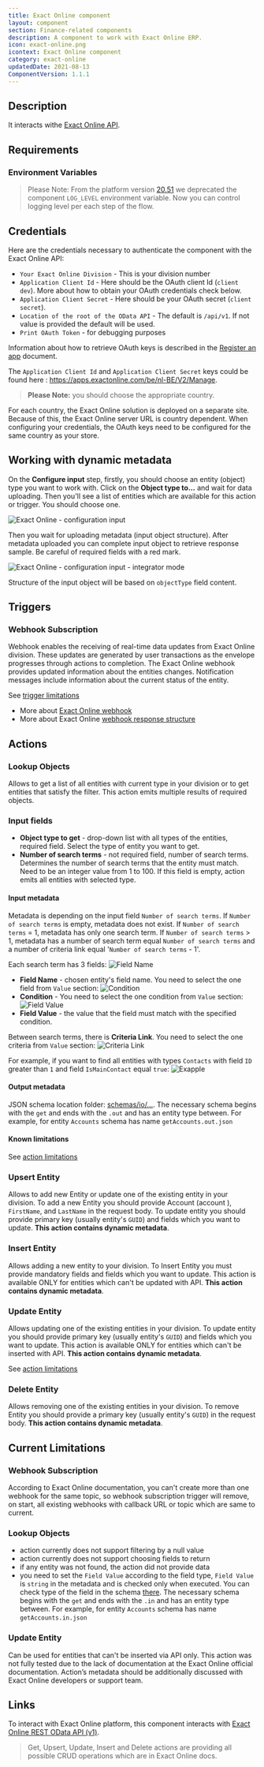 ```yaml
---
title: Exact Online component
layout: component
section: Finance-related components
description: A component to work with Exact Online ERP.
icon: exact-online.png
icontext: Exact Online component
category: exact-online
updatedDate: 2021-08-13
ComponentVersion: 1.1.1
---
```


## Description

It interacts withe [Exact Online API](https://support.exactonline.com/community/s/knowledge-base#All-All-DNO-Content-restrefdocs).

## Requirements

### Environment Variables

> Please Note: From the platform version [20.51](/releases/2020-12-17) we deprecated the
> component `LOG_LEVEL` environment variable. Now you can control logging level per each step of the flow.

## Credentials

Here are the credentials necessary to authenticate the component with the Exact Online API:

*   `Your Exact Online Division` - This is your division number
*   `Application Client Id` - Here should be the OAuth client Id (`client dev`). More about how to obtain your OAuth credentials check below.
*   `Application Client Secret` - Here should be your OAuth secret (`client secret`).
*   `Location of the root of the OData API` - The default is `/api/v1`. If not value is provided the default will be used.
*   `Print OAuth Token` - for debugging purposes

Information about how to retrieve OAuth keys is described in the [Register an app](https://support.exactonline.com/community/s/knowledge-base#All-All-DNO-Process-appcenter-eol-appcenter-dev-registerapp-p) document.

The `Application Client Id` and `Application Client Secret` keys could be found here : https://apps.exactonline.com/be/nl-BE/V2/Manage.

> **Please Note:** you should choose the appropriate country.

For each country, the Exact Online solution is deployed on a separate site. Because of this, the Exact Online server URL is country dependent. When configuring your credentials, the OAuth keys need to be configured for the same country as your store.

## Working with dynamic metadata

On the **Configure input** step, firstly, you should choose an entity (object)
type you want to work with. Click on the **Object type to...** and wait for data
uploading. Then you'll see a list of entities which are available for this action
or trigger. You should choose one.

![Exact Online  - configuration input](https://user-images.githubusercontent.com/22715422/45947428-df129180-bffc-11e8-8639-af545ad681ef.png)


Then you wait for uploading metadata (input object structure). After metadata
uploaded you can complete input object to retrieve response sample. Be careful of
required fields with a red mark.

![Exact Online  - configuration input - integrator mode](https://user-images.githubusercontent.com/22715422/45947440-e89bf980-bffc-11e8-8081-7e33d08f1ffa.png)

Structure of the input object will be based on `objectType` field content.

## Triggers

### Webhook Subscription

Webhook enables the receiving of real-time data updates from Exact Online division.
These updates are generated by user transactions as the envelope progresses through actions to completion.
The Exact Online webhook provides updated information about the entities changes.
Notification messages include information about the current status of the entity.

See [trigger limitations](#current-limitations)

-   More about [Exact Online webhook](https://support.exactonline.com/community/s/knowledge-base#All-All-DNO-Content-webhooksc)
-   More about Exact Online [webhook response structure](https://support.exactonline.com/community/s/knowledge-base#All-All-DNO-Content-webhookstut)


## Actions

### Lookup Objects

Allows to get a list of all entities with current type in your division or to
get entities that satisfy the filter. This action emits multiple results of required objects.

### Input fields

-   **Object type to get** - drop-down list with all types of the entities, required field. Select the type of entity you want to get.
-   **Number of search terms** - not required field, number of search terms. Determines the number of search terms that the entity must match. Need to be an integer value from 1 to 100. If this field is empty, action emits all entities with selected type.

#### Input metadata

Metadata is depending on the input field `Number of search terms`.
If `Number of search terms` is empty, metadata does not exist.
If `Number of search terms` = 1, metadata has only one search term.
If `Number of search terms` > 1, metadata has a number of search term equal `Number of search terms` and a number of criteria link equal '`Number of search terms` - 1'.

Each search term has 3 fields:
![Field Name](https://user-images.githubusercontent.com/16806832/49370809-06bd5e80-f6fe-11e8-8c77-34cae66dcbae.png)
-   **Field Name** - chosen entity's field name. You need to select the one field from `Value` section:
 ![Condition](https://user-images.githubusercontent.com/16806832/49369982-7e3dbe80-f6fb-11e8-803f-6815d2bb3cd6.png)
-   **Condition** - You need to select the one condition from `Value` section:
 ![Field Value](https://user-images.githubusercontent.com/16806832/49370391-ad086480-f6fc-11e8-8ac7-6f8034a25a7b.png)
-   **Field Value** - the value that the field must match with the specified condition.

Between search terms, there is **Criteria Link**. You need to select the one criteria from `Value` section:
![Criteria Link](https://user-images.githubusercontent.com/16806832/49371411-0aea7b80-f700-11e8-8ddf-9d74f8e98449.png)

For example, if you want to find all entities with types `Contacts` with field `ID` greater than `1` and field `IsMainContact` equal `true`:
![Exapple](https://user-images.githubusercontent.com/16806832/49372537-a9c4a700-f703-11e8-98d1-83d11754b303.png)

#### Output metadata

JSON schema location folder: [schemas/io/...](schemas/io). The necessary schema begins with the `get` and ends with the `.out` and has an entity type between. For example, for entity `Accounts` schema has name `getAccounts.out.json`

#### Known limitations
See [action limitations](#current-limitations)


### Upsert Entity

Allows to add new Entity or update one of the existing entity in your division.
To add a new Entity you should provide Account (account ), `FirstName`, and
`LastName` in the request body. To update entity you should provide primary key
(usually entity's `GUID`) and fields which you want to update. **This action contains dynamic metadata**.

### Insert Entity

Allows adding a new entity to your division. To Insert Entity you must provide
mandatory fields and fields which you want to update. This action is available
ONLY for entities which can't be updated with API. **This action contains dynamic metadata**.


### Update Entity

Allows updating one of the existing entities in your division. To update entity
you should provide primary key (usually entity's `GUID`) and fields which you want to update.
This action is available ONLY for entities which can't be inserted with API. **This action contains dynamic metadata**.

See [action limitations](#current-limitations)


### Delete Entity

Allows removing one of the existing entities in your division. To remove Entity
you should provide a primary key (usually entity's `GUID`)  in the request body. **This action contains dynamic metadata**.

## Current Limitations

### Webhook Subscription

According to Exact Online documentation, you can't create more than one webhook
for the same topic, so webhook subscription trigger will remove, on start,
all existing webhooks with callback URL or topic which are same to current.

### Lookup Objects

-   action currently does not support filtering by a null value
-   action currently does not support choosing fields to return
-   if any entity was not found, the action did not provide data
-   you need to set the `Field Value` according to the field type, `Field Value` is `string` in the metadata and is checked only when executed. You can check type of the field in the schema [there](schemas/io). The necessary schema begins with the `get` and ends with the `.in` and has an entity type between. For example, for entity `Accounts` schema has name `getAccounts.in.json`


### Update Entity

Can be used for entities that can't be inserted via API only. This action was not fully tested due to the lack of documentation at the Exact Online official documentation. Action’s metadata should be additionally discussed with Exact Online developers or support team.


## Links
To interact with Exact Online platform, this component interacts with
[Exact Online REST OData API (v1)](https://start.exactonline.nl/docs/HlpRestAPIResources.aspx?SourceAction=10).

> Get, Upsert, Update, Insert and Delete actions are providing all possible CRUD operations which are in Exact Online docs.
